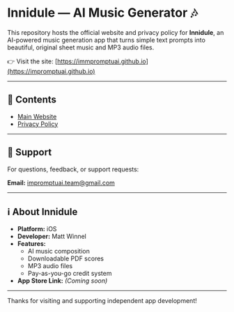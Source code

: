 # Innidule — AI Music Generator 🎶

This repository hosts the official website and privacy policy for **Innidule**, an AI-powered music generation app that turns simple text prompts into beautiful, original sheet music and MP3 audio files.

👉 Visit the site: [https://immpromptuai.github.io](https://impromptuai.github.io)

---

## 📄 Contents

- [Main Website](https://impromptuiai.github.io/)
- [Privacy Policy](https://impromptuai.github.io/privacy.html)

---

## 📩 Support

For questions, feedback, or support requests:

**Email:** [impromptuai.team@gmail.com](mailto:impromptuai.team@gmail.com)

---

## ℹ️ About Innidule

- **Platform:** iOS
- **Developer:** Matt Winnel
- **Features:**  
  - AI music composition  
  - Downloadable PDF scores  
  - MP3 audio files  
  - Pay-as-you-go credit system  
- **App Store Link:** *(Coming soon)*

---

Thanks for visiting and supporting independent app development!
